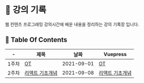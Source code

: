 # 📒 강의 기록

웹 컨텐츠 프로그래밍 강의시간에 배운 내용을 정리하는 강의 기록장 입니다.

## 📁 Table Of Contents

| -     | 제목                                                                                                                   | 날짜       | Vuepress                                                                                          |
| ----- | ---------------------------------------------------------------------------------------------------------------------- | ---------- | ------------------------------------------------------------------------------------------------- |
| 1주차 | [OT](https://github.com/dalcon10028/web-contents-programming/tree/master/docs/src/review-note/2021-09-01)              | 2021-09-01 | [OT](https://dalcon10028.github.io/web-contents-programming/review-note/2021-09-01/)              |
| 2주차 | [리액트 기초개념](https://github.com/dalcon10028/web-contents-programming/tree/master/docs/src/review-note/2021-09-08) | 2021-09-08 | [리액트 기초개념](https://dalcon10028.github.io/web-contents-programming/review-note/2021-09-08/) |
